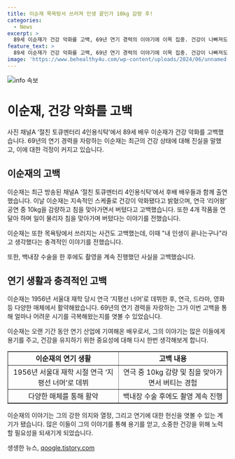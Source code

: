 ```yaml
---
title: 이순재 목욕탕서 쓰러져 인생 끝인가 10kg 감량 후!
categories:
  - News
excerpt: >
  89세 이순재가 건강 악화를 고백, 69년 연기 경력의 이야기에 이목 집중. 건강이 나빠져도 일을 물리며 놀라운 인내력을 보여주며, 백내장 수술 등을 이겨낸 이야기를 공개. 1956년 데뷔 이후 연극, 드라마, 영화 등 다방면 활약으로 놀라운 연기 인생을 살아왔음을 전한다.
feature_text: >
  89세 이순재가 건강 악화를 고백, 69년 연기 경력의 이야기에 이목 집중. 건강이 나빠져도 일을 물리며 놀라운 인내력을 보여주며, 백내장 수술 등을 이겨낸 이야기를 공개. 1956년 데뷔 이후 연극, 드라마, 영화 등 다방면 활약으로 놀라운 연기 인생을 살아왔음을 전한다.
image: 'https://www.behealthy4u.com/wp-content/uploads/2024/06/unnamed-file.png'
---
```


<p><img src="https://www.behealthy4u.com/wp-content/uploads/2024/06/unnamed-file.png" alt="info 속보" /></p>

<h1>이순재, 건강 악화를 고백</h1>

<p data-ke-size="size16">사진 채널A ‘절친 토큐멘터리 4인용식탁’에서 89세 배우 이순재가 건강 악화를 고백했습니다. 69년의 연기 경력을 자랑하는 이순재는 최근의 건강 상태에 대해 진실을 말했고, 이에 대한 걱정이 커지고 있습니다.</p>

<h2>이순재의 고백</h2>

<p>이순재는 최근 방송된 채널A ‘절친 토큐멘터리 4인용식탁’에서 후배 배우들과 함께 출연했습니다. 이날 이순재는 지속적인 스케줄로 건강이 악화됐다고 밝혔으며, 연극 ‘리어왕’ 공연 중 10kg을 감량하고 침을 맞아가면서 버텼다고 고백했습니다. 또한 4개 작품을 연달아 하며 일이 물리자 침을 맞아가며 버텼다는 이야기를 전했습니다.</p>

<p>이순재는 또한 목욕탕에서 쓰러지는 사건도 고백했는데, 이때 "내 인생이 끝나는구나"라고 생각했다는 충격적인 이야기를 전했습니다.</p>

<p>또한, 백내장 수술을 한 후에도 촬영을 계속 진행했던 사실을 고백했습니다.</p>

<h2>연기 생활과 충격적인 고백</h2>

<p>이순재는 1956년 서울대 재학 당시 연극 ‘지평선 너머’로 데뷔한 후, 연극, 드라마, 영화 등 다양한 매체에서 활약해왔습니다. 69년의 연기 경력을 자랑하는 그가 이번 고백을 통해 얼마나 어려운 시기를 극복해왔는지를 엿볼 수 있었습니다.</p>

<p>이순재는 오랜 기간 동안 연기 산업에 기여해온 배우로서, 그의 이야기는 많은 이들에게 용기를 주고, 건강을 유지하기 위한 중요성에 대해 다시 한번 생각해보게 합니다.</p>

<table style="width: 100%;" border="1">
<tbody>
<tr>
<td style="text-align: center; height: 17px;"><b>이순재의 연기 생활</b></td>
<td style="text-align: center; height: 17px;"><b>고백 내용</b></td>
</tr>
<tr>
<td style="text-align: center;">1956년 서울대 재학 시절 연극 ‘지평선 너머’로 데뷔</td>
<td style="text-align: center;">연극 중 10kg 감량 및 침을 맞아가면서 버티는 경험</td>
</tr>
<tr>
<td style="text-align: center;">다양한 매체를 통해 활약</td>
<td style="text-align: center;">백내장 수술 후에도 촬영 계속 진행</td>
</tr>
</tbody>
</table>

<p>이순재의 이야기는 그의 강한 의지와 열정, 그리고 연기에 대한 헌신을 엿볼 수 있는 계기가 됐습니다. 많은 이들이 그의 이야기를 통해 용기를 얻고, 소중한 건강을 위해 노력할 필요성을 되새기게 되었습니다.</p>
생생한 뉴스, <a href="https://qoogle.tistory.com" rel="dofollow">qoogle.tistory.com</a>


